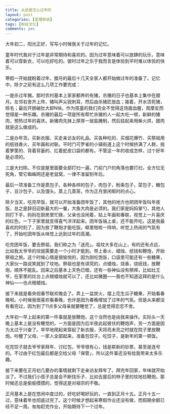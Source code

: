 ```yaml
---
title: 从前是怎么过年的
layout: post
categories: [歪理邪说]
tags: [粉丝文化]
comments: yes
---
```



大年初二，阳光正好，写写小时候我关于过年的记忆。 

童年时代我对于过年是非常期待和喜欢的。因为过年意味着可以放肆的玩乐，意味着可以穿新衣，可以吃好吃的。彼时过年之乐于我而言是体验到平时难以体验的快乐。 

寒假一开始就盼着过年，腊月的最后十几天全家人都开始做过年的准备了。记忆中，除夕之前有这么几项工作要完成： 

一是杀过年猪。那时农村基本上家家都养的有猪，杀猪的日子也基本上集中在腊月。左邻右舍齐上阵，猪叫声尖锐刺耳，然后由杀猪匠放血；接着，开水烫死猪，除毛；最后开肠破肚大卸N块。作为孩童的我们完全不觉得这场面血腥，观摩反而觉得是一种乐趣。杀猪的最后一项是所有帮忙杀猪的人一起大吃一顿，新鲜的猪肉，预热过年的喜庆。新猪肉先抹上厚厚一层盐腌制，然后挂起来用柴火烘，腊肉就是这么做成的。 

二是办年货。买新衣服、买走亲访友的礼品、买各种吃的、买烟花爆竹、买祭祖用的纸钱香火、买年画和对联。平时门可罗雀的小镇街道上这个时候挤满了人群，挑着箩筐的、背着背篓的、扛着蛇皮口袋的都有。不管这一年的收成怎样，过个好年是必须的。 

三是大扫除。不仅是屋里面要全部打扫一遍，门前门户的角落也要打扫，全方位无死角，管它蜘蛛网还是老鼠窝，一律不准留到年后。 

最后一项准备工作是蒸包子。各种各样的包子，肉包子，粉条包子，菜包子，糖包子，豆沙包子，以及馒头。蒸上几蒸笼，作为正月里闲暇时的点心。 

除夕当天，吃完早饭，就可以开始准备团年饭了，其他的地方也把团年饭叫年夜饭，总之是辞旧迎新最大的一餐，大鱼大肉是必须的。我们家是妈妈掌勺，其他人则打下手。妈妈在厨房里忙碌，父亲也没闲着，贴上年画和春联，视觉上一片喜庆的红色，一下子家里就变得喜气洋洋起来。团年饭端上桌，还不能开吃。这是我最喜欢的时刻了，因为放了鞭炮才能吃饭。噼里啪啦一阵响，听觉上热闹的气氛有了，开始吃团年饭从味觉上达到过年的高潮。 

吃完团年饭，要去祭祖，我们称之为「送亮」。祖坟大多在山上，有的还有点远，比如我太爷爷的坟就需要走一个小时才能到。带上香火、蜡烛、纸钱和鞭炮，开始祭祖之旅。这个时候心情是很愉悦的，因为刚吃饱饭，口袋里可能还有一些糖果，大家伙一路说笑就到了坟地。祭祖也是有讲究的，点蜡烛，烧香，烧纸钱，放鞭炮，顺序不能乱。回来之后基本上天色已暗，还有一些神仙没有祭拜，比如灶王爷，在家里的灶台上点根蜡烛就可以了，还比如猪圈——我也不知道这拜的是什么神仙——也点根蜡烛。 

接下来就是看央视春节联欢晚会了。弄上一盆炭火，摆上花生瓜子糖果，开始看春晚啦。小时候我很喜欢看春晚，也许是因为春晚增加了过年的气氛。但是从来都没有看完过，因为到了11点多父母亲就要睡觉了，总是觉得恋恋不舍。 

大年初一早上起来的第一件事就是放鞭炮，这个当然也是由我来操作。实际头一天晚上基本上是没有睡觉的，一方面是因为后半夜此起彼伏的鞭炮声，另一方面是因为太过于兴奋了。早早地爬起来穿起了新衣服，天将亮未亮之时就在院子里放鞭炮。吵醒了父母，一家人全部起来，准备包饺子。吃饺子，是新年的第一顿饭。 

吃完饺子就去爷爷家拜年、讨红包，爷爷很有心，钱是崭新的钞票，甚至是连号的。不过由于红包最后都是交给父母「保管」，所以这件事还没有给我带来太多乐趣。 

接下来要在正月初几要办的事情就剩下走亲访友拜年了。拜完年回家，年味就开始淡了。不过我们小孩子总是会不断找乐子，比如去屋后的林子里的坟地捡鞭炮，那时候还总是偷偷摸摸的，觉得这是对祖宗的不敬。 

正月基本上是在悠闲中度过的，好吃好喝好玩的，一直到正月十五。正月十五一过，意味着年也彻底过完了。这个时候才想起来寒假作业还没有做，而假期余额已经不足一周。匆匆赶完作业，开始期待下一个过年。